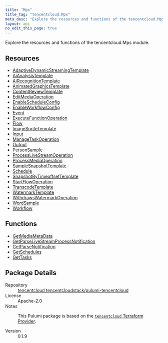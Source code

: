 ```yaml
---
title: "Mps"
title_tag: "tencentcloud.Mps"
meta_desc: "Explore the resources and functions of the tencentcloud.Mps module."
layout: api
no_edit_this_page: true
---
```


<!-- WARNING: this file was generated by Pulumi Docs Generator. -->
<!-- Do not edit by hand unless you're certain you know what you are doing! -->

Explore the resources and functions of the tencentcloud.Mps module.

<h2 id="resources">Resources</h2>
<ul class="api">
    <li><a href="adaptivedynamicstreamingtemplate/" title="AdaptiveDynamicStreamingTemplate"><span class="api-symbol api-symbol--resource"></span>AdaptiveDynamicStreamingTemplate</a></li>
    <li><a href="aianalysistemplate/" title="AiAnalysisTemplate"><span class="api-symbol api-symbol--resource"></span>AiAnalysisTemplate</a></li>
    <li><a href="airecognitiontemplate/" title="AiRecognitionTemplate"><span class="api-symbol api-symbol--resource"></span>AiRecognitionTemplate</a></li>
    <li><a href="animatedgraphicstemplate/" title="AnimatedGraphicsTemplate"><span class="api-symbol api-symbol--resource"></span>AnimatedGraphicsTemplate</a></li>
    <li><a href="contentreviewtemplate/" title="ContentReviewTemplate"><span class="api-symbol api-symbol--resource"></span>ContentReviewTemplate</a></li>
    <li><a href="editmediaoperation/" title="EditMediaOperation"><span class="api-symbol api-symbol--resource"></span>EditMediaOperation</a></li>
    <li><a href="enablescheduleconfig/" title="EnableScheduleConfig"><span class="api-symbol api-symbol--resource"></span>EnableScheduleConfig</a></li>
    <li><a href="enableworkflowconfig/" title="EnableWorkflowConfig"><span class="api-symbol api-symbol--resource"></span>EnableWorkflowConfig</a></li>
    <li><a href="event/" title="Event"><span class="api-symbol api-symbol--resource"></span>Event</a></li>
    <li><a href="executefunctionoperation/" title="ExecuteFunctionOperation"><span class="api-symbol api-symbol--resource"></span>ExecuteFunctionOperation</a></li>
    <li><a href="flow/" title="Flow"><span class="api-symbol api-symbol--resource"></span>Flow</a></li>
    <li><a href="imagespritetemplate/" title="ImageSpriteTemplate"><span class="api-symbol api-symbol--resource"></span>ImageSpriteTemplate</a></li>
    <li><a href="input/" title="Input"><span class="api-symbol api-symbol--resource"></span>Input</a></li>
    <li><a href="managetaskoperation/" title="ManageTaskOperation"><span class="api-symbol api-symbol--resource"></span>ManageTaskOperation</a></li>
    <li><a href="output/" title="Output"><span class="api-symbol api-symbol--resource"></span>Output</a></li>
    <li><a href="personsample/" title="PersonSample"><span class="api-symbol api-symbol--resource"></span>PersonSample</a></li>
    <li><a href="processlivestreamoperation/" title="ProcessLiveStreamOperation"><span class="api-symbol api-symbol--resource"></span>ProcessLiveStreamOperation</a></li>
    <li><a href="processmediaoperation/" title="ProcessMediaOperation"><span class="api-symbol api-symbol--resource"></span>ProcessMediaOperation</a></li>
    <li><a href="samplesnapshottemplate/" title="SampleSnapshotTemplate"><span class="api-symbol api-symbol--resource"></span>SampleSnapshotTemplate</a></li>
    <li><a href="schedule/" title="Schedule"><span class="api-symbol api-symbol--resource"></span>Schedule</a></li>
    <li><a href="snapshotbytimeoffsettemplate/" title="SnapshotByTimeoffsetTemplate"><span class="api-symbol api-symbol--resource"></span>SnapshotByTimeoffsetTemplate</a></li>
    <li><a href="startflowoperation/" title="StartFlowOperation"><span class="api-symbol api-symbol--resource"></span>StartFlowOperation</a></li>
    <li><a href="transcodetemplate/" title="TranscodeTemplate"><span class="api-symbol api-symbol--resource"></span>TranscodeTemplate</a></li>
    <li><a href="watermarktemplate/" title="WatermarkTemplate"><span class="api-symbol api-symbol--resource"></span>WatermarkTemplate</a></li>
    <li><a href="withdrawswatermarkoperation/" title="WithdrawsWatermarkOperation"><span class="api-symbol api-symbol--resource"></span>WithdrawsWatermarkOperation</a></li>
    <li><a href="wordsample/" title="WordSample"><span class="api-symbol api-symbol--resource"></span>WordSample</a></li>
    <li><a href="workflow/" title="Workflow"><span class="api-symbol api-symbol--resource"></span>Workflow</a></li>
</ul>

<h2 id="functions">Functions</h2>
<ul class="api">
    <li><a href="getmediametadata/" title="GetMediaMetaData"><span class="api-symbol api-symbol--function"></span>GetMediaMetaData</a></li>
    <li><a href="getparselivestreamprocessnotification/" title="GetParseLiveStreamProcessNotification"><span class="api-symbol api-symbol--function"></span>GetParseLiveStreamProcessNotification</a></li>
    <li><a href="getparsenotification/" title="GetParseNotification"><span class="api-symbol api-symbol--function"></span>GetParseNotification</a></li>
    <li><a href="getschedules/" title="GetSchedules"><span class="api-symbol api-symbol--function"></span>GetSchedules</a></li>
    <li><a href="gettasks/" title="GetTasks"><span class="api-symbol api-symbol--function"></span>GetTasks</a></li>
</ul>

<h2 id="package-details">Package Details</h2>
<dl class="package-details">
	<dt>Repository</dt>
	<dd><a href="https://github.com/tencentcloudstack/pulumi-tencentcloud">tencentcloud tencentcloudstack/pulumi-tencentcloud</a></dd>
	<dt>License</dt>
	<dd>Apache-2.0</dd>
	<dt>Notes</dt>
	<dd><p>This Pulumi package is based on the <a href="https://github.com/tencentcloudstack/terraform-provider-tencentcloud"><code>tencentcloud</code> Terraform Provider</a>.</p>
</dd>
	<dt>Version</dt>
	<dd>0.1.9</dd>
</dl>

